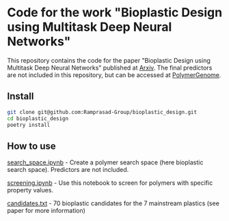 # Code for the work "Bioplastic Design using Multitask Deep Neural Networks"

This repository contains the code for the paper "Bioplastic Design using Multitask Deep Neural Networks" published at [Arxiv](https://arxiv.org/abs/2203.12033). The final predictors are not included in this repository, but can be accessed at [PolymerGenome](https://polymergenome.org).

## Install

```bash
git clone git@github.com:Ramprasad-Group/bioplastic_design.git
cd bioplastic_design
poetry install
```

## How to use

[search_space.ipynb](bioplastic_design/search_space.ipynb) -  Create a polymer search space (here bioplastic search space). Predictors are not included.

[screening.ipynb](bioplastic_design/screening.ipynb) - Use this notebook to screen for polymers with specific property values.
  
[candidates.txt](bioplastic_design/candidates.txt) - 70 bioplastic candidates for the 7 mainstream plastics (see paper for more information)